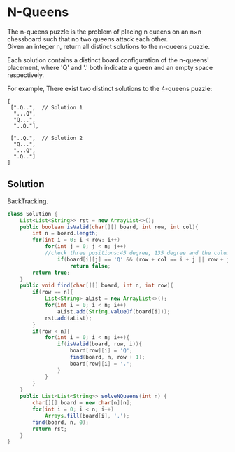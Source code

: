 # N-Queens
The n-queens puzzle is the problem of placing n queens on an n×n chessboard such that no two queens attack each other.  
Given an integer n, return all distinct solutions to the n-queens puzzle.

Each solution contains a distinct board configuration of the n-queens' placement, where 'Q' and '.' both indicate a queen and an empty space respectively.

For example,
There exist two distinct solutions to the 4-queens puzzle:
```
[
 [".Q..",  // Solution 1
  "...Q",
  "Q...",
  "..Q."],

 ["..Q.",  // Solution 2
  "Q...",
  "...Q",
  ".Q.."]
]
```
## Solution
BackTracking.  
```java
class Solution {
    List<List<String>> rst = new ArrayList<>();
    public boolean isValid(char[][] board, int row, int col){
        int n = board.length;
        for(int i = 0; i < row; i++)
            for(int j = 0; j < n; j++)
            //check three positions:45 degree, 135 degree and the column.
                if(board[i][j] == 'Q' && (row + col == i + j || row + j == col + i || col == j))
                    return false;
        return true;
    }
    public void find(char[][] board, int n, int row){
        if(row == n){
            List<String> aList = new ArrayList<>();
            for(int i = 0; i < n; i++)
                aList.add(String.valueOf(board[i]));
            rst.add(aList);
        }
        if(row < n){
            for(int i = 0; i < n; i++){
                if(isValid(board, row, i)){
                    board[row][i] = 'Q';
                    find(board, n, row + 1);
                    board[row][i] = '.';
                }
            }
        }
    }
    public List<List<String>> solveNQueens(int n) {
        char[][] board = new char[n][n];
        for(int i = 0; i < n; i++)
            Arrays.fill(board[i], '.');
        find(board, n, 0);
        return rst;
    }
}
```
